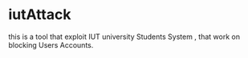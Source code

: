 # iutAttack
this is a tool that exploit IUT university Students System , that work on blocking Users Accounts.
